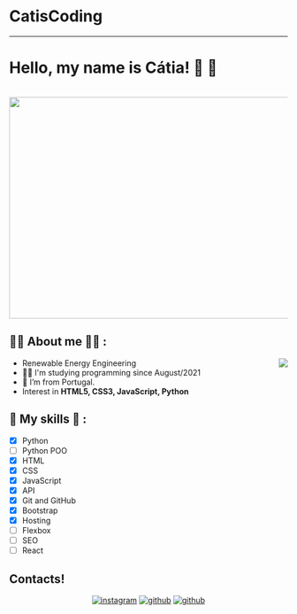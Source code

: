 # CatisCoding
---
# Hello, my name is Cátia! 🤙 🖖
&nbsp;&nbsp;&nbsp;&nbsp;&nbsp;&nbsp;&nbsp;&nbsp;&nbsp;&nbsp;&nbsp;&nbsp;&nbsp;&nbsp;&nbsp;&nbsp;&nbsp;&nbsp;&nbsp;&nbsp;&nbsp;&nbsp;&nbsp;&nbsp;&nbsp;&nbsp;&nbsp;<img align="center" width="600" height="400" src="https://camo.githubusercontent.com/a433273b618d7b8c2569ba6013774adf910ae8e3da45eaff176f64781bfd53fc/68747470733a2f2f72617069646170692e636f6d2f626c6f672f77702d636f6e74656e742f75706c6f6164732f323031372f30312f6f63746f6361742e676966">



## :woman_technologist: About me :woman_technologist: :
<img align="right"  src="https://user-images.githubusercontent.com/94981612/143611853-ca569bc9-1635-44df-8fff-9aa62303eb76.png" style="max-width: 100%;">

- Renewable Energy Engineering
- :woman_technologist: I'm studying programming since August/2021
- :house_with_garden: I’m from Portugal.
- Interest in **HTML5, CSS3, JavaScript, Python**

## 🎯 My skills 🎯 :
- [x] Python
- [ ] Python POO
- [x] HTML
- [x] CSS
- [x] JavaScript
- [x] API
- [x] Git and GitHub
- [x] Bootstrap
- [x] Hosting
- [ ] Flexbox
- [ ] SEO
- [ ] React

## Contacts!
<p align="center">
<a href="https://www.instagram.com/catiscoding/"><img src="https://img.shields.io/badge/Instagram-E4405F?style=for-the-badge&logo=instagram&logoColor=white" alt="instagram"></a>
<a href="https://github.com/catiabarroco"><img src="https://img.shields.io/badge/GitHub-100000?style=for-the-badge&logo=github&logoColor=white" alt="github"></a>
<a href="https://www.linkedin.com/in/catiabarroco"><img src="https://img.shields.io/badge/LinkedIn-0077B5?style=for-the-badge&logo=linkedin&logoColor=white" alt="github"></a>
</p>

